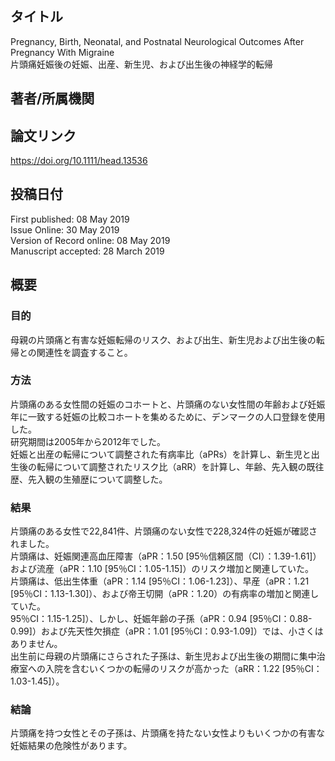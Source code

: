 ## タイトル
Pregnancy, Birth, Neonatal, and Postnatal Neurological Outcomes After Pregnancy With Migraine  
片頭痛妊娠後の妊娠、出産、新生児、および出生後の神経学的転帰

## 著者/所属機関

## 論文リンク
https://doi.org/10.1111/head.13536

## 投稿日付
First published: 08 May 2019  
Issue Online: 30 May 2019  
Version of Record online: 08 May 2019  
Manuscript accepted: 28 March 2019

## 概要
### 目的
母親の片頭痛と有害な妊娠転帰のリスク、および出生、新生児および出生後の転帰との関連性を調査すること。

### 方法
片頭痛のある女性間の妊娠のコホートと、片頭痛のない女性間の年齢および妊娠年に一致する妊娠の比較コホートを集めるために、デンマークの人口登録を使用した。  
研究期間は2005年から2012年でした。  
妊娠と出産の転帰について調整された有病率比（aPRs）を計算し、新生児と出生後の転帰について調整されたリスク比（aRR）を計算し、年齢、先入観の既往歴、先入観の生殖歴について調整した。

### 結果
片頭痛のある女性で22,841件、片頭痛のない女性で228,324件の妊娠が確認されました。  
片頭痛は、妊娠関連高血圧障害（aPR：1.50 [95％信頼区間（CI）：1.39-1.61]）および流産（aPR：1.10 [95％CI：1.05-1.15]）のリスク増加と関連していた。  
片頭痛は、低出生体重（aPR：1.14 [95％CI：1.06-1.23]）、早産（aPR：1.21 [95％CI：1.13-1.30]）、および帝王切開（aPR：1.20）の有病率の増加と関連していた。  
95％CI：1.15-1.25]）、しかし、妊娠年齢の子孫（aPR：0.94 [95％CI：0.88-0.99]）および先天性欠損症（aPR：1.01 [95％CI：0.93-1.09]）では、小さくはありません。  
出生前に母親の片頭痛にさらされた子孫は、新生児および出生後の期間に集中治療室への入院を含むいくつかの転帰のリスクが高かった（aRR：1.22 [95％CI：1.03-1.45]）。

### 結論
片頭痛を持つ女性とその子孫は、片頭痛を持たない女性よりもいくつかの有害な妊娠結果の危険性があります。
